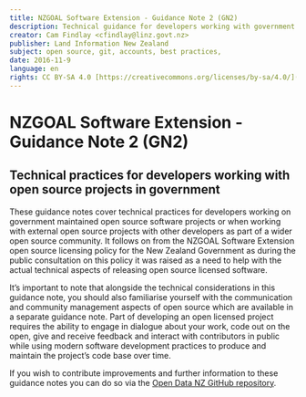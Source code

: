 ```yaml
---
title: NZGOAL Software Extension - Guidance Note 2 (GN2)
description: Technical guidance for developers working with government open source projects.
creator: Cam Findlay <cfindlay@linz.govt.nz>
publisher: Land Information New Zealand
subject: open source, git, accounts, best practices,
date: 2016-11-9
language: en
rights: CC BY-SA 4.0 [https://creativecommons.org/licenses/by-sa/4.0/](https://creativecommons.org/licenses/by-sa/4.0/)
---
```


# NZGOAL Software Extension - Guidance Note 2 (GN2)

## Technical practices for developers working with open source projects in government

These guidance notes cover technical practices for developers working on government maintained open source software projects or when working with external open source projects with other developers as part of a wider open source community. It follows on from the NZGOAL Software Extension open source licensing policy for the New Zealand Government as during the public consultation on this policy it was raised as a need to help with the actual technical aspects of releasing open source licensed software.

It’s important to note that alongside the technical considerations in this guidance note, you should also familiarise yourself with the communication and community management aspects of open source which are available in a separate guidance note. Part of developing an open licensed project requires the ability to engage in dialogue about your work, code out on the open, give and receive feedback and interact with contributors in public while using modern software development practices to produce and maintain the project’s code base over time.

If you wish to contribute improvements and further information to these guidance notes you can do so via the [Open Data NZ GitHub repository](https://github.com/opendatanz/nzgoal-se).
